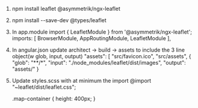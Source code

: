 1. npm install leaflet @asymmetrik/ngx-leaflet
2. npm install --save-dev @types/leaflet
3. In app.module
    import { LeafletModule } from '@asymmetrik/ngx-leaflet';
      imports: [
    BrowserModule,
    AppRoutingModule,
    LeafletModule
  ],
4. In angular.json update architect -> build -> assets to include the 3 line object(w glob, input, output)
        "assets": [
        "src/favicon.ico",
        "src/assets",
        {
        "glob": "**/*",
        "input": "./node_modules/leaflet/dist/images",
        "output": "assets/"
        }
5. Update styles.scss with at minimum the import
    @import "~leaflet/dist/leaflet.css";

    .map-container {
        height: 400px;
    }
